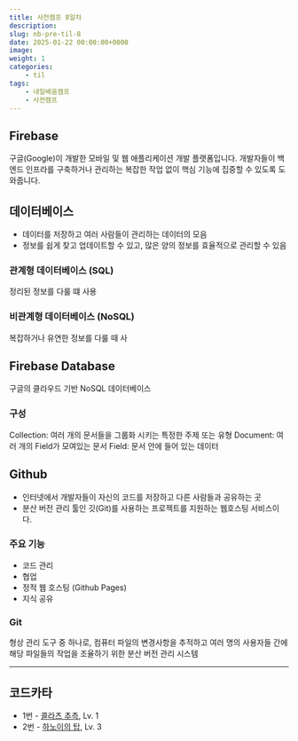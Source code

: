 ```yaml
---
title: 사전캠프 8일차
description:
slug: nb-pre-til-8
date: 2025-01-22 00:00:00+0000
image:
weight: 1
categories:
    - til
tags:
    - 내일배움캠프
    - 사전캠프
---
```


## Firebase
구글(Google)이 개발한 모바일 및 웹 애플리케이션 개발 플랫폼입니다. 개발자들이 백엔드 인프라를 구축하거나 관리하는 복잡한 작업 없이 핵심 기능에 집중할 수 있도록 도와줍니다.

## 데이터베이스
- 데이터를 저장하고 여러 사람들이 관리하는 데이터의 모음
- 정보를 쉽게 찾고 업데이트할 수 있고, 많은 양의 정보를 효율적으로 관리할 수 있음

### 관계형 데이터베이스 (SQL)
정리된 정보를 다룰 떄 사용

### 비관계형 데이터베이스 (NoSQL)
복잡하거나 유연한 정보를 다룰 때 사

## Firebase Database
구글의 클라우드 기반 NoSQL 데이터베이스

### 구성
Collection: 여러 개의 문서들을 그룹화 시키는 특정한 주제 또는 유형
Document: 여러 개의 Field가 모여있는 문서
Field: 문서 안에 들어 있는 데이터

## Github
- 인터넷에서 개발자들이 자신의 코드를 저장하고 다른 사람들과 공유하는 곳
- 분산 버전 관리 툴인 깃(Git)를 사용하는 프로젝트를 지원하는 웹호스팅 서비스이다.

### 주요 기능
- 코드 관리
- 협업
- 정적 웹 호스팅 (Github Pages)
- 지식 공유

### Git
형상 관리 도구 중 하나로, 컴퓨터 파일의 변경사항을 추적하고 여러 명의 사용자들 간에 해당 파일들의 작업을 조율하기 위한 분산 버전 관리 시스템

---

## 코드카타
* 1번 - [콜라츠 추측](https://school.programmers.co.kr/learn/courses/30/lessons/12943), Lv. 1
* 2번 - [하노이의 탑](https://school.programmers.co.kr/learn/courses/30/lessons/12946), Lv. 3
